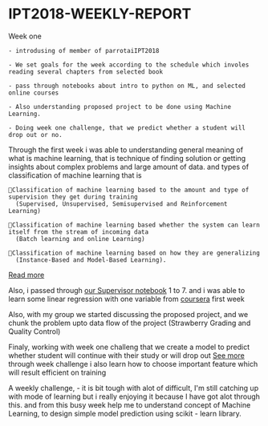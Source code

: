# IPT2018-WEEKLY-REPORT

Week one

    - introdusing of member of parrotaiIPT2018
    
    - We set goals for the week according to the schedule which involes reading several chapters from selected book
    
    - pass through notebooks about intro to python on ML, and selected online courses 
    
    - Also understanding proposed project to be done using Machine Learning.
    
    - Doing week one challenge, that we predict whether a student will drop out or no.
   
  Through the first week i was able to understanding general meaning of what is machine learning, 
  that is technique of finding solution or getting insights about complex problems and large amount of data. 
  and types of classification of machine learning that is

    Classification of machine learning based to the amount and type of supervision they get during training 
      (Supervised, Unsupervised, Semisupervised and Reinforcement Learning)

    Classification of machine learning based whether the system can learn itself from the stream of incoming data 
      (Batch learning and online Learning)

    Classification of machine learning based on how they are generalizing 
      (Instance-Based and Model-Based Learning).
 
 [Read more](https://github.com/peresi/resources-for-Machine-Learning-Introduction/)
 
 Also, i passed through  [our Supervisor notebook](https://github.com/sambaiga/PytzMLS2018/tree/master/Python%20for%20ML%20and%20DS) 1 to 7.
 and i was able to learn some linear regression with one variable from [coursera](https://www.coursera.org/learn/machine-learning/home/week/1) first week

Also, with my group we started discussing the proposed project, and we chunk the problem upto data flow of the project (Strawberry Grading and Quality Control)

Finaly, working with week one challeng that we create a model to predict whether student will continue with their study or will drop out [See more](https://gitlab.com/PERESI/parrotai-ipt2018/blob/master/week_1_challenge/data/week%20one%20challenge%20solution/student_prediction_complete.ipynb) through week challenge i also learn how  to choose important feature which will result efficient on training 

A weekly challenge,
    -  it is bit tough with alot of difficult, I'm still catching up with mode of learning but i really enjoying it because I have got alot through this. and from this busy week help me to understand concept of Machine Learning, to design simple model prediction using scikit - learn library.
